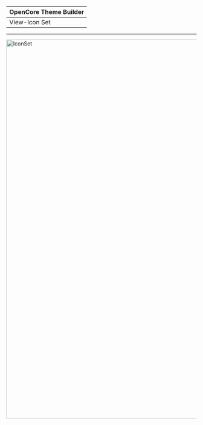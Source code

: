 OpenCore Theme Builder|
:----|
View-Icon Set|

---

<img width="1000" alt="IconSet" src="https://github.com/chris1111/OpenCore-Theme-Builder/assets/6248794/609b95a9-d785-4da1-930e-46a9827ae034">

